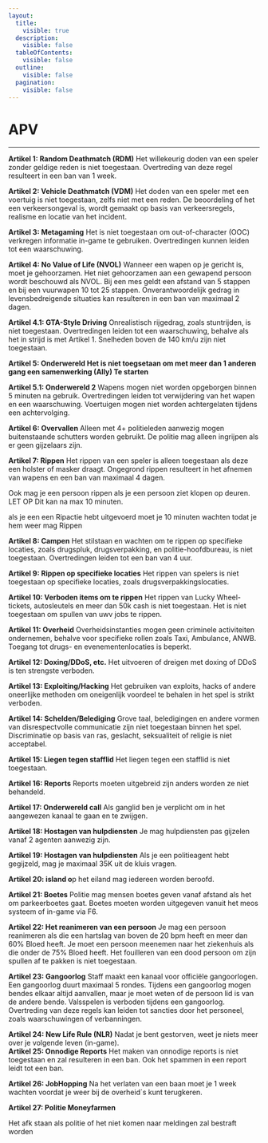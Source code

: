 ```yaml
---
layout:
  title:
    visible: true
  description:
    visible: false
  tableOfContents:
    visible: false
  outline:
    visible: false
  pagination:
    visible: false
---
```


# APV



***

**Artikel 1: Random Deathmatch (RDM)** Het willekeurig doden van een speler zonder geldige reden is niet toegestaan. Overtreding van deze regel resulteert in een ban van 1 week.

**Artikel 2: Vehicle Deathmatch (VDM)** Het doden van een speler met een voertuig is niet toegestaan, zelfs niet met een reden. De beoordeling of het een verkeersongeval is, wordt gemaakt op basis van verkeersregels, realisme en locatie van het incident.

**Artikel 3: Metagaming** Het is niet toegestaan om out-of-character (OOC) verkregen informatie in-game te gebruiken. Overtredingen kunnen leiden tot een waarschuwing.

**Artikel 4: No Value of Life (NVOL)** Wanneer een wapen op je gericht is, moet je gehoorzamen. Het niet gehoorzamen aan een gewapend persoon wordt beschouwd als NVOL. Bij een mes geldt een afstand van 5 stappen en bij een vuurwapen 10 tot 25 stappen. Onverantwoordelijk gedrag in levensbedreigende situaties kan resulteren in een ban van maximaal 2 dagen.

**Artikel 4.1: GTA-Style Driving** Onrealistisch rijgedrag, zoals stuntrijden, is niet toegestaan. Overtredingen leiden tot een waarschuwing, behalve als het in strijd is met Artikel 1. Snelheden boven de 140 km/u zijn niet toegestaan.

**Artikel 5: Onderwereld Het is niet toegsetaan om met meer dan 1 anderen gang een samenwerking (Ally) Te starten**

**Artikel 5.1: Onderwereld 2** Wapens mogen niet worden opgeborgen binnen 5 minuten na gebruik. Overtredingen leiden tot verwijdering van het wapen en een waarschuwing. Voertuigen mogen niet worden achtergelaten tijdens een achtervolging.

**Artikel 6: Overvallen** Alleen met 4+ politieleden aanwezig mogen buitenstaande schutters worden gebruikt. De politie mag alleen ingrijpen als er geen gijzelaars zijn.

**Artikel 7: Rippen** Het rippen van een speler is alleen toegestaan als deze een holster of masker draagt. Ongegrond rippen resulteert in het afnemen van wapens en een ban van maximaal 4 dagen.

Ook mag je een persoon rippen als je een persoon ziet klopen op deuren. LET OP Dit kan na max 10 minuten.

als je een een Ripactie hebt uitgevoerd moet je 10 minuten wachten todat je hem weer mag Rippen

**Artikel 8: Campen** Het stilstaan en wachten om te rippen op specifieke locaties, zoals drugspluk, drugsverpakking, en politie-hoofdbureau, is niet toegestaan. Overtredingen leiden tot een ban van 4 uur.

**Artikel 9: Rippen op specifieke locaties** Het rippen van spelers is niet toegestaan op specifieke locaties, zoals drugsverpakkingslocaties.

**Artikel 10: Verboden items om te rippen** Het rippen van Lucky Wheel-tickets, autosleutels en meer dan 50k cash is niet toegestaan. Het is niet toegestaan om spullen van uwv jobs te rippen.

**Artikel 11: Overheid** Overheidsinstanties mogen geen criminele activiteiten ondernemen, behalve voor specifieke rollen zoals Taxi, Ambulance, ANWB. Toegang tot drugs- en evenementenlocaties is beperkt.

**Artikel 12: Doxing/DDoS, etc.** Het uitvoeren of dreigen met doxing of DDoS is ten strengste verboden.

**Artikel 13: Exploiting/Hacking** Het gebruiken van exploits, hacks of andere oneerlijke methoden om oneigenlijk voordeel te behalen in het spel is strikt verboden.

**Artikel 14: Schelden/Belediging** Grove taal, beledigingen en andere vormen van disrespectvolle communicatie zijn niet toegestaan binnen het spel. Discriminatie op basis van ras, geslacht, seksualiteit of religie is niet acceptabel.

**Artikel 15: Liegen tegen stafflid** Het liegen tegen een stafflid is niet toegestaan.

**Artikel 16: Reports** Reports moeten uitgebreid zijn anders worden ze niet behandeld.

**Artikel 17: Onderwereld call** Als ganglid ben je verplicht om in het aangewezen kanaal te gaan en te zwijgen.

**Artikel 18: Hostagen van hulpdiensten** Je mag hulpdiensten pas gijzelen vanaf 2 agenten aanwezig zijn.

**Artikel 19: Hostagen van hulpdiensten** Als je een politieagent hebt gegijzeld, mag je maximaal 35K uit de kluis vragen.

**Artikel 20: island o**p het eiland mag iedereen worden beroofd.

**Artikel 21: Boetes** Politie mag mensen boetes geven vanaf afstand als het om parkeerboetes gaat. Boetes moeten worden uitgegeven vanuit het meos systeem of in-game via F6.

**Artikel 22: Het reanimeren van een persoon** Je mag een persoon reanimeren als die een hartslag van boven de 20 bpm heeft en meer dan 60% Bloed heeft. Je moet een persoon meenemen naar het ziekenhuis als die onder de 75% Bloed heeft. Het fouilleren van een dood persoon om zijn spullen af te pakken is niet toegestaan.

**Artikel 23: Gangoorlog** Staff maakt een kanaal voor officiële gangoorlogen. Een gangoorlog duurt maximaal 5 rondes. Tijdens een gangoorlog mogen bendes elkaar altijd aanvallen, maar je moet weten of de persoon lid is van de andere bende. Valsspelen is verboden tijdens een gangoorlog. Overtreding van deze regels kan leiden tot sancties door het personeel, zoals waarschuwingen of verbanningen.

**Artikel 24: New Life Rule (NLR)** Nadat je bent gestorven, weet je niets meer over je volgende leven (in-game).\
**Artikel 25: Onnodige Reports** Het maken van onnodige reports is niet toegestaan en zal resulteren in een ban. Ook het spammen in een report leidt tot een ban.

**Artikel 26: JobHopping** Na het verlaten van een baan moet je 1 week wachten voordat je weer bij de overheid\`s kunt terugkeren.

**Artikel 27: Politie Moneyfarmen**

Het afk staan als politie of het niet komen naar meldingen zal bestraft worden
